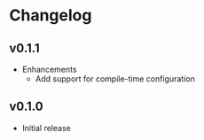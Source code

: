 # Changelog

## v0.1.1

  * Enhancements
    * Add support for compile-time configuration

## v0.1.0

  * Initial release
